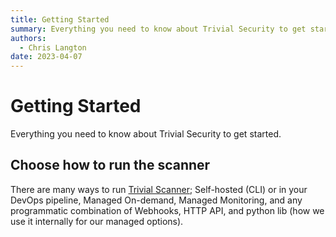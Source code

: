 ```yaml
---
title: Getting Started
summary: Everything you need to know about Trivial Security to get started.
authors:
  - Chris Langton
date: 2023-04-07
---
```


# Getting Started

Everything you need to know about Trivial Security to get started.

## Choose how to run the scanner

There are many ways to run [Trivial Scanner](https://github.com/trivialsec/trivialscan); Self-hosted (CLI) or in your DevOps pipeline, Managed On-demand, Managed Monitoring, and any programmatic combination of Webhooks, HTTP API, and python lib (how we use it internally for our managed options).
